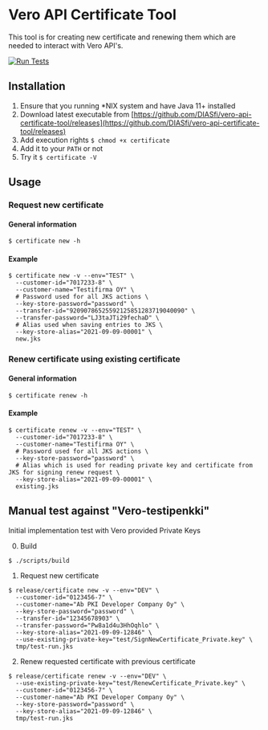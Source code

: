 # Vero API Certificate Tool

This tool is for creating new certificate and renewing them which are needed to interact with Vero API's.

[![Run Tests](https://github.com/DIASfi/vero-api-certificate-tool/actions/workflows/on-push.yaml/badge.svg)](https://github.com/DIASfi/vero-api-certificate-tool/actions/workflows/on-push.yaml)

## Installation

1. Ensure that you running *NIX system and have Java 11+ installed
2. Download latest executable from [https://github.com/DIASfi/vero-api-certificate-tool/releases](https://github.com/DIASfi/vero-api-certificate-tool/releases)
3. Add execution rights `$ chmod +x certificate`
4. Add it to your `PATH` or not
5. Try it `$ certificate -V`

## Usage

### Request new certificate

#### General information

```shell
$ certificate new -h
```

#### Example

```shell
$ certificate new -v --env="TEST" \
  --customer-id="7017233-8" \
  --customer-name="Testifirma OY" \
  # Password used for all JKS actions \
  --key-store-password="password" \
  --transfer-id="92090786525592125851283719040090" \
  --transfer-password="LJ3taJTi29fechaD" \
  # Alias used when saving entries to JKS \
  --key-store-alias="2021-09-09-00001" \
  new.jks
```

### Renew certificate using existing certificate

#### General information

```shell
$ certificate renew -h
```

#### Example

```shell
$ certificate renew -v --env="TEST" \
  --customer-id="7017233-8" \
  --customer-name="Testifirma OY" \
  # Password used for all JKS actions \
  --key-store-password="password" \
  # Alias which is used for reading private key and certificate from JKS for signing renew request \
  --key-store-alias="2021-09-09-00001" \
  existing.jks
```


## Manual test against "Vero-testipenkki"

Initial implementation test with Vero provided Private Keys

0. Build

```shell
$ ./scripts/build
```

1. Request new certificate

```shell
$ release/certificate new -v --env="DEV" \
  --customer-id="0123456-7" \
  --customer-name="Ab PKI Developer Company Oy" \
  --key-store-password="password" \
  --transfer-id="12345678903" \
  --transfer-password="Pw8a1d4u3HhOqhlo" \
  --key-store-alias="2021-09-09-12846" \
  --use-existing-private-key="test/SignNewCertificate_Private.key" \
  tmp/test-run.jks
```

2. Renew requested certificate with previous certificate

```shell
$ release/certificate renew -v --env="DEV" \
  --use-existing-private-key="test/RenewCertificate_Private.key" \
  --customer-id="0123456-7" \
  --customer-name="Ab PKI Developer Company Oy" \
  --key-store-password="password" \
  --key-store-alias="2021-09-09-12846" \
  tmp/test-run.jks
```
